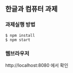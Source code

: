## 한글과 컴퓨터 과제

### 과제실행 방법

```shell
$ npm install
$ npm start
```

### 웹브라우저

http://localhost:8080
에서 확인
